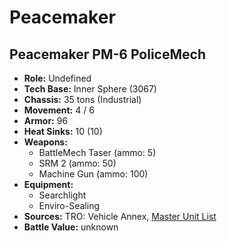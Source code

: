 # Peacemaker
## Peacemaker PM-6 PoliceMech
- **Role:** Undefined
- **Tech Base:** Inner Sphere (3067)
- **Chassis:** 35 tons (Industrial)
- **Movement:** 4 / 6
- **Armor:** 96
- **Heat Sinks:** 10 (10)
- **Weapons:**
  - BattleMech Taser (ammo: 5)
  - SRM 2 (ammo: 50)
  - Machine Gun (ammo: 100)
- **Equipment:**
  - Searchlight
  - Enviro-Sealing
- **Sources:** TRO: Vehicle Annex, [Master Unit List](http://masterunitlist.info/Unit/Details/7173/peacemaker-pm-6-policemech)
- **Battle Value:** unknown

